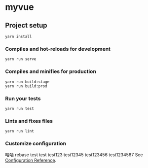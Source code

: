 # myvue

## Project setup
```
yarn install
```

### Compiles and hot-reloads for development
```
yarn run serve
```

### Compiles and minifies for production
```
yarn run build:stage
yarn run build:prod
```

### Run your tests
```
yarn run test
```

### Lints and fixes files
```
yarn run lint
```

### Customize configuration
哈哈
rebase test
test
test123
test12345
test123456
test1234567
See [Configuration Reference](https://cli.vuejs.org/config/).
